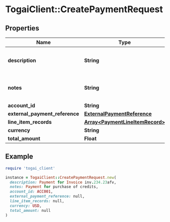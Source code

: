 # TogaiClient::CreatePaymentRequest

## Properties

| Name | Type | Description | Notes |
| ---- | ---- | ----------- | ----- |
| **description** | **String** | A brief description of the payment | [optional] |
| **notes** | **String** | A detailed note about the payment | [optional] |
| **account_id** | **String** |  |  |
| **external_payment_reference** | [**ExternalPaymentReference**](ExternalPaymentReference.md) |  |  |
| **line_item_records** | [**Array&lt;PaymentLineItemRecord&gt;**](PaymentLineItemRecord.md) |  |  |
| **currency** | **String** |  |  |
| **total_amount** | **Float** |  |  |

## Example

```ruby
require 'togai_client'

instance = TogaiClient::CreatePaymentRequest.new(
  description: Payment for Invoice inv.234.23afv,
  notes: Payment for purchase of credits,
  account_id: ACC001,
  external_payment_reference: null,
  line_item_records: null,
  currency: USD,
  total_amount: null
)
```


